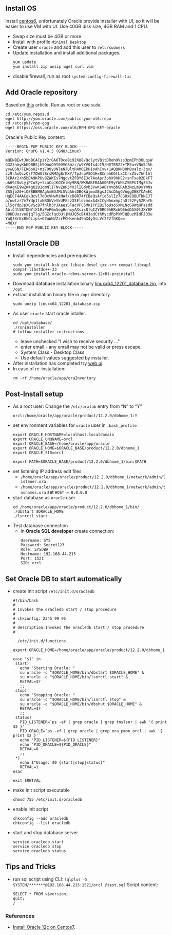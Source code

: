 ## Install OS
Install [centos6](http://linux.mirrors.es.net/centos/6.10/isos/x86_64/), unfortunately Oracle provide installer with UI, 
so it will be easier to use VM with UI. Use 40GB disk size, 4GB RAM and 1 CPU. 
* Swap size must be 4GB or more.
* Install with profile ``Minimal Desktop``
* Create user ``oracle`` and add this user to ``/etc/sudoers``
* Update installation and install additional packages.
  ```
  yum update
  yum install zip unzip wget curl vim
  ```
* disable firewall, run as root ``system-config-firewall-tui``

## Add Oracle repository
Based on [this](https://www.oracle.com/technetwork/articles/servers-storage-admin/ginnydbinstallonlinux-488779.html) article.
Run as root or use ``sudo``.
```
cd /etc/yum.repos.d
wget http://yum.oracle.com/public-yum-ol6.repo
cd /etc/pki/rpm-gpg
wget https://oss.oracle.com/ol6/RPM-GPG-KEY-oracle
```

Oracle's Public Key content:
```
-----BEGIN PGP PUBLIC KEY BLOCK-----
Version: GnuPG v1.4.5 (GNU/Linux)

mQENBEwtJWoBCACpiY2rGA6T0ceBi92X88/QclytVBjtDRohOVzs3pmIPh3ULqsW
G323nmyKbKQBBSjh9OnuO9Y09VG8mzr/w9YV0Ix4cI9/HDTERZ2+TR5u+VNn5J5h
yvwQSN/FEK6oH2+mz7O0yUNleN7UltR4MOEkHIoAhIvv+1AQQKN3OM8oalz+3gv/
zz9rAoQczQzT7QWOtBrsRMZgBrKXY/TpJrpVSO3Hx8CnbhKGtLxCCrxZ5v7hh1ht
3CRAr2+h5bDA9KP6vBZWKEs7NgcvtZFDY6EJc7AoApr3phX9hHE2+snTxe82DkFT
uA69C8wLyjPCoSy+tcaCqJKOZelNy9RN/WKRABEBAAG0RE9yYWNsZSBPU1MgZ3Jv
dXAgKE9wZW4gU291cmNlIFNvZnR3YXJlIGdyb3VwKSA8YnVpbGRAb3NzLm9yYWNs
ZS5jb20+iQE8BBMBAgAmBQJMLSVqAhsDBQkWjmoABgsJCAcDAgQVAggDBBYCAwEC
HgECF4AACgkQcvl7dOxVHwMiNAf/cD8R74fCBeQsAYid5slIz7CG8xEOBUTDNEJT
p/owtzr7m7Ydp1txNBOkVeVkUP8czX5EldcmoxA4kCCyHhnxmpJnOt52Fy5ZRnYh
Ll5gYdpJpXGVScB7fnlh3rJAaesSTacVFC5MKIYPZBiTo9soSXMLNcG8WqHPasdd
AblC4t5BTDNYlX1RiPeP6m5egHnnxyAXsis8fqIZY0RC9hERxWQ6hdDAX0tJXY8F
88HDUozvo8jqTlg/5GZcfqcbUjjMUJQ5cBtH3adCthMycdPpPXWJQBuzMIdFJ03u
YuQ3XrKxBkOLips+OZuWNVZzrPOHsenb49aX4yQsLVc2E2fhKQ==
=M8XY
-----END PGP PUBLIC KEY BLOCK-----
```

## Install Oracle DB
* Install dependencies and prerequisities
  ```
  sudo yum install ksh gcc libaio-devel gcc-c++ compat-libcap1 compat-libstdc++-33
  sudo yum install oracle-rdbms-server-12cR1-preinstall
  ```
* Download database installation binary [linuxx64_12201_database.zip](https://www.oracle.com/database/technologies/oracle12c-linux-12201-downloads.html), into ``/opt``.
* extract installation binary file in ``/opt`` directory.
  ```
  sudo unzip linuxx64_12201_database.zip
  ```
* As user ``oracle`` start oracle intaller. 
  ```
  cd /opt/database/
  ./runInstaller 
  # follow installer instructions
  ```
  * leave unchecked "I wish to receive security ..."
  * enter email - any email may  not be valid or press escape. 
  * System Class - Desktop Class
  * Use default values suggested by installer.
* After installation has completed try [web ui](https://localhost:5500/em).
* In case of re-installation:
  ```
  rm -rf /home/oracle/app/oraInventory
  ```

## Post-Install setup
* As a root user: Change the ``/etc/oratab`` entry from  “N” to  “Y”
  ```
  orcl:/home/oracle/app/oracle/product/12.2.0/dbhome_1:Y
  ```
* set environment variables for ``oracle`` user in ``.bash_profile``
  ```
  export ORACLE_HOSTNAME=localhost.localdomain
  export ORACLE_UNQNAME=orcl
  export ORACLE_BASE=/home/oracle/app/oracle
  export ORACLE_HOME=$ORACLE_BASE/product/12.2.0/dbhome_1
  export ORACLE_SID=orcl

  export PATH=$ORACLE_BASE/product/12.2.0/dbhome_1/bin:$PATH  
  ```
* set listening IP address 
  edit files 
  * ``/home/oracle/app/oracle/product/12.2.0/dbhome_1/network/admin/listener.ora``
  * ``/home/oracle/app/oracle/product/12.2.0/dbhome_1/network/admin/tnsnames.ora``
  set ``HOST = 0.0.0.0``
* start database as ``oracle`` user
  ```
  cd /home/oracle/app/oracle/product/12.2.0/dbhome_1/bin/
  ./dbstart $ORACLE_HOME
  ./lsnrctl start
  ```  
* Test database connection 
  * In __Oracle SQL developer__ create connection: 
    ```
	Username: SYS
	Password: Secret123
	Role: SYSDBA
	Hostname: 192.168.44.215
	Port: 1521
	SID: orcl
	```

## Set Oracle DB to start automatically
* create init script ``/etc/init.d/oracledb``
  ```
  #!/bin/bash
  #
  # Invokes the oracledb start / stop procedure 
  #
  # chkconfig: 2345 99 95
  #
  # description:Invokes the oracledb start / stop procedure 
  #

  . /etc/init.d/functions

  export ORACLE_HOME=/home/oracle/app/oracle/product/12.2.0/dbhome_1

  case "$1" in
   start)
     echo "Starting Oracle: "
     su oracle -c "$ORACLE_HOME/bin/dbstart $ORACLE_HOME" &
     su oracle -c "$ORACLE_HOME/bin/lsnrctl start" &
     RETVAL=$?
     ;;
   stop)
     echo "Stopping Oracle: "
     su oracle -c "$ORACLE_HOME/bin/lsnrctl stop" &
     su oracle -c "$ORACLE_HOME/bin/dbshut $ORACLE_HOME" &
     RETVAL=$?
     ;;
   status)
     PID_LISTENER=`ps -ef | grep oracle | grep tnslsnr | awk '{ print $2 }'`
     PID_ORACLE=`ps -ef | grep oracle | grep ora_pmon_orcl | awk '{ print $2 }'`
     echo "PID_LISTENER=${PID_LISTENER}"
     echo "PID_ORACLE=${PID_ORACLE}"
     RETVAL=0
     ;;
   *)
     echo $"Usage: $0 {start|stop|status}"
     RETVAL=1
  esac

  exit $RETVAL
  ```
* make init script executable
  ```
  chmod 755 /etc/init.d/oracledb
  ```  
* enable init script
  ```
  chkconfig --add oracledb
  chkconfig --list oracledb
  ```
* start and stop database server
  ```
  service oracledb start
  service oracledb stop
  service oracledb status
  ```

## Tips and Tricks
* run sql script using CLI:
  ``sqlplus -S SYSTEM/*******@192.168.44.215:1521/orcl @test.sql``
  Script content:
  ```
  SELECT * FROM v$version;
  quit;
  /
  ```  
  
### References
* [Install Oracle 12c on Centos7](https://www.tecmint.com/install-oracle-database-12c-on-centos-7/).
  
